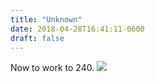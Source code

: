 ```yaml
---
title: "Unknown"
date: 2018-04-28T16:41:11-0600
draft: false
---
```


Now to work to 240.
![](/images/2018/9396cecc3e.jpg)
